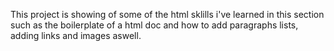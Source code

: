 This project is showing of some of the html sklills i've learned in this
section such as the boilerplate of a html doc and how to add paragraphs
lists, adding links and images aswell.

